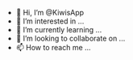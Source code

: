 - 👋 Hi, I’m @KiwisApp
- 👀 I’m interested in ...
- 🌱 I’m currently learning ...
- 💞️ I’m looking to collaborate on ...
- 📫 How to reach me ...

<!---
KiwisApp/KiwisApp is a ✨ special ✨ repository because its `README.md` (this file) appears on your GitHub profile.
You can click the Preview link to take a look at your changes.
--->
